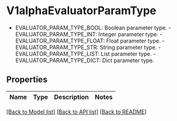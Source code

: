 # V1alphaEvaluatorParamType

- EVALUATOR_PARAM_TYPE_BOOL: Boolean parameter type.  - EVALUATOR_PARAM_TYPE_INT: Integer parameter type.  - EVALUATOR_PARAM_TYPE_FLOAT: Float parameter type.  - EVALUATOR_PARAM_TYPE_STR: String parameter type.  - EVALUATOR_PARAM_TYPE_LIST: List parameter type.  - EVALUATOR_PARAM_TYPE_DICT: Dict parameter type.

## Properties

Name | Type | Description | Notes
------------ | ------------- | ------------- | -------------

[[Back to Model list]](../README.md#documentation-for-models) [[Back to API list]](../README.md#documentation-for-api-endpoints) [[Back to README]](../README.md)


